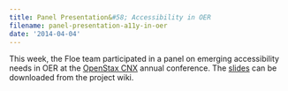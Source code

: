 ```yaml
---
title: Panel Presentation&#58; Accessibility in OER
filename: panel-presentation-a11y-in-oer
date: '2014-04-04'
---
```

This week, the Floe team participated in a panel on emerging accessibility needs in
OER at the [OpenStax CNX](https://cnx.org/) annual conference.
The [slides](http://wiki.fluidproject.org/download/attachments/1707985/Connexions.pdf?version=1&modificationDate=1397054988700&api=v2)
can be downloaded from the project wiki.
